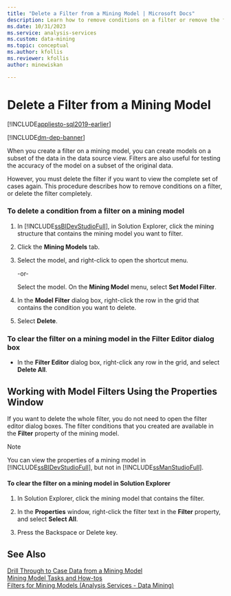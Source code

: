 ```yaml
---
title: "Delete a Filter from a Mining Model | Microsoft Docs"
description: Learn how to remove conditions on a filter or remove the filter entirely from a mining model in SQL Server Analysis Services.
ms.date: 10/31/2023
ms.service: analysis-services
ms.custom: data-mining
ms.topic: conceptual
ms.author: kfollis
ms.reviewer: kfollis
author: minewiskan

---
```

# Delete a Filter from a Mining Model
[!INCLUDE[appliesto-sql2019-earlier](../includes/appliesto-sql2019-earlier.md)]

[!INCLUDE[dm-dep-banner](../includes/dm-dep-banner.md)]

  When you create a filter on a mining model, you can create models on a subset of the data in the data source view. Filters are also useful for testing the accuracy of the model on a subset of the original data.  
  
 However, you must delete the filter if you want to view the complete set of cases again. This procedure describes how to remove conditions on a filter, or delete the filter completely.  
  
### To delete a condition from a filter on a mining model  
  
1.  In [!INCLUDE[ssBIDevStudioFull](../includes/ssbidevstudiofull-md.md)], in Solution Explorer, click the mining structure that contains the mining model you want to filter.  
  
2.  Click the **Mining Models** tab.  
  
3.  Select the model, and right-click to open the shortcut menu.  
  
     -or-  
  
     Select the model. On the **Mining Model** menu, select **Set Model Filter**.  
  
4.  In the **Model Filter** dialog box, right-click the row in the grid that contains the condition you want to delete.  
  
5.  Select **Delete**.  
  
### To clear the filter on a mining model in the Filter Editor dialog box  
  
-   In the **Filter Editor** dialog box, right-click any row in the grid, and select **Delete All**.  
  
## Working with Model Filters Using the Properties Window  
 If you want to delete the whole filter, you do not need to open the filter editor dialog boxes. The filter conditions that you created are available in the **Filter** property of the mining model.  
  
> [!NOTE]  
>  You can view the properties of a mining model in [!INCLUDE[ssBIDevStudioFull](../includes/ssbidevstudiofull-md.md)], but not in [!INCLUDE[ssManStudioFull](../includes/ssmanstudiofull-md.md)].  
  
#### To clear the filter on a mining model in Solution Explorer  
  
1.  In Solution Explorer, click the mining model that contains the filter.  
  
2.  In the **Properties** window, right-click the filter text in the **Filter** property, and select **Select All**.  
  
3.  Press the Backspace or Delete key.  
  
## See Also  
 [Drill Through to Case Data from a Mining Model](../../analysis-services/data-mining/drill-through-to-case-data-from-a-mining-model.md)   
 [Mining Model Tasks and How-tos](../../analysis-services/data-mining/mining-model-tasks-and-how-tos.md)   
 [Filters for Mining Models &#40;Analysis Services - Data Mining&#41;](../../analysis-services/data-mining/filters-for-mining-models-analysis-services-data-mining.md)  
  
  
